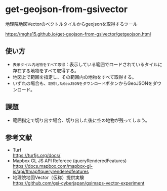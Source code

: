 # get-geojson-from-gsivector
地理院地図Vectorのベクトルタイルからgeojsonを取得するツール

https://mghs15.github.io/get-geojson-from-gsivector/getgeojson.html

## 使い方
* `表示タイル内地物をすべて取得`：表示している範囲でロードされているタイルに存在する地物をすべて取得する。
* 地図上で範囲を指定し、その範囲内の地物をすべて取得する。
* いずれの場合も、`取得したGeoJSONをダウンロード`ボタンからGeoJSONをダウンロード。

## 課題
* 範囲指定で切り出す場合、切り出した後に空の地物が残ってしまう。

## 参考文献
* Turf <br> https://turfjs.org/docs/
* Mapbox GL JS API Referece (queryRenderedFeatures) <br> https://docs.mapbox.com/mapbox-gl-js/api/#map#queryrenderedfeatures
* 地理院地図Vector（仮称）提供実験 <br> https://github.com/gsi-cyberjapan/gsimaps-vector-experiment
